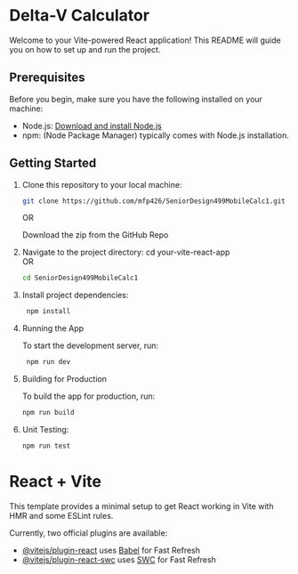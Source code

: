 # Delta-V Calculator

Welcome to your Vite-powered React application! This README will guide you on how to set up and run the project.

## Prerequisites

Before you begin, make sure you have the following installed on your machine:

- Node.js: [Download and install Node.js](https://nodejs.org/)
- npm: (Node Package Manager) typically comes with Node.js installation.

## Getting Started

1. Clone this repository to your local machine:

   ```bash
   git clone https://github.com/mfp426/SeniorDesign499MobileCalc1.git
   ```

    OR 

    Download the zip from the GitHub Repo

2. Navigate to the project directory:
    cd your-vite-react-app    
    OR
   ```bash 
   cd SeniorDesign499MobileCalc1
   ```
   
3. Install project dependencies:
   
   ```bash
    npm install
   ```
   
4. Running the App

    To start the development server, run:
   
   ```bash
    npm run dev
   ```
   
5. Building for Production

   To build the app for production, run:

   ```bash
   npm run build
   ```
   
6. Unit Testing:

   ```bash
   npm run test
   ```












# React + Vite

This template provides a minimal setup to get React working in Vite with HMR and some ESLint rules.

Currently, two official plugins are available:

- [@vitejs/plugin-react](https://github.com/vitejs/vite-plugin-react/blob/main/packages/plugin-react/README.md) uses [Babel](https://babeljs.io/) for Fast Refresh
- [@vitejs/plugin-react-swc](https://github.com/vitejs/vite-plugin-react-swc) uses [SWC](https://swc.rs/) for Fast Refresh

